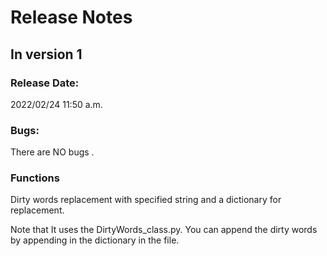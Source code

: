 # Release Notes
## In version 1
### Release Date:
2022/02/24 11:50 a.m.
### Bugs:
There are NO bugs .
### Functions
Dirty words replacement with specified string and a dictionary for replacement.

Note that
It uses the DirtyWords_class.py.
You can append the dirty words by appending in the dictionary in the file.

